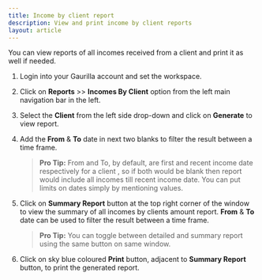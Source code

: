 ```yaml
---
title: Income by client report
description: View and print income by client reports
layout: article
---
```

You can view reports of all incomes received from a client and print it as well if needed.

1. Login into your Gaurilla account and set the workspace.

2. Click on **Reports** >> **Incomes By Client** option from the left main navigation bar in the left.

3. Select the **Client** from the left side drop-down and click on **Generate** to view report.

4. Add the **From** & **To** date in next two blanks to filter the result between a time frame.

	> **Pro Tip:** From and To, by default, are first and recent income date respectively for a client , so if both would be blank then report would include all incomes till recent income date. You can put limits on dates simply by mentioning values.

5. Click on **Summary Report** button at the top right corner of the window to view the summary of all incomes by clients amount report. **From** & **To** date can be used to filter the result between a time frame.

	> **Pro Tip:** You can toggle between detailed and summary report using the same button on same window. 

6. Click on sky blue coloured **Print** button, adjacent to **Summary Report** button, to print the generated report.
